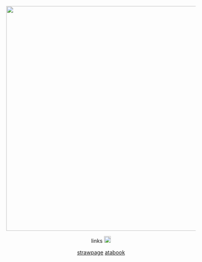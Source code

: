 <p align="center">
    <img width="600" src="https://i.pinimg.com/736x/0e/dc/65/0edc6526c6af61fd7379ef6dbea521e3.jpg">
</p>

<p align="center">
links  <img width="18" src="https://media.tenor.com/3sptHcQIw7oAAAAm/bubbles.webp">

<p align="center">
  <a href=https://everlasting-as-the-moon.straw.page>strawpage</a>       <a href=https://nazumi.atabook.org/>atabook</a>        
